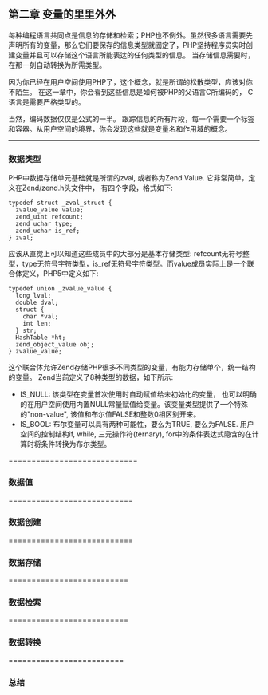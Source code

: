 ## 第二章 变量的里里外外
  每种编程语言共同点是信息的存储和检索；PHP也不例外。虽然很多语言需要先声明所有的变量，那么它们要保存的信息类型就固定了，PHP坚持程序员实时创建变量并且可以存储这个语言所能表达的任何类型的信息。 当存储信息需要时，在那一刻自动转换为所需类型。
  
  因为你已经在用户空间使用PHP了，这个概念，就是所谓的松散类型，应该对你不陌生。 在这一章中，你会看到这些信息是如何被PHP的父语言C所编码的， C语言是需要严格类型的。
  
  当然，编码数据仅仅是公式的一半。 跟踪信息的所有片段，每一个需要一个标签和容器。从用户空间的境界，你会发现这些就是变量名和作用域的概念。

----------------------------
### 数据类型
  PHP中数据存储单元基础就是所谓的zval, 或者称为Zend Value. 它非常简单，定义在Zend/zend.h头文件中， 有四个字段，格式如下:
```
typedef struct _zval_struct {
  zvalue_value value;
  zend_uint refcount;
  zend_uchar type;
  zend_uchar is_ref;
} zval;
```
  应该从直觉上可以知道这些成员中的大部分是基本存储类型: refcount无符号整型，type无符号字符类型，is_ref无符号字符类型。而value成员实际上是一个联合体定义，PHP5中定义如下:
```
typedef union _zvalue_value {
  long lval;
  double dval;
  struct {
    char *val;
    int len;
  } str;
  HashTable *ht;
  zend_object_value obj;
} zvalue_value;
```
  这个联合体允许Zend存储PHP很多不同类型的变量，有能力存储单个，统一结构的变量。
  Zend当前定义了8种类型的数据，如下所示:
  * IS_NULL: 该类型在变量首次使用时自动赋值给未初始化的变量， 也可以明确的在用户空间使用内置NULL常量赋值给变量。该变量类型提供了一个特殊的"non-value", 该值和布尔值FALSE和整数0相区别开来。
  * IS_BOOL: 布尔变量可以具有两种可能性，要么为TRUE, 要么为FALSE. 用户空间的控制结构if, while, 三元操作符(ternary), for中的条件表达式隐含的在计算时将条件转换为布尔类型。

============================

### 数据值

===========================


### 数据创建

===========================


### 数据存储

==========================


### 数据检索

==========================


### 数据转换

=========================


### 总结
